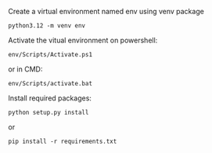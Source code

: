 Create a virtual environment named env using venv package
```
python3.12 -m venv env
```
Activate the vitual environment on powershell:
```
env/Scripts/Activate.ps1
```
or in CMD:
```
env/Scripts/activate.bat
```
Install required packages:
```
python setup.py install
```
or
```
pip install -r requirements.txt
```